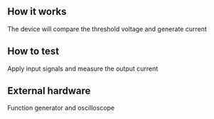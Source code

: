 <!---

This file is used to generate your project datasheet. Please fill in the information below and delete any unused
sections.

You can also include images in this folder and reference them in the markdown. Each image must be less than
512 kb in size, and the combined size of all images must be less than 1 MB.
-->

## How it works

The device will compare the threshold voltage and generate current
## How to test

Apply input signals and measure the output current

## External hardware

Function generator and oscilloscope 
